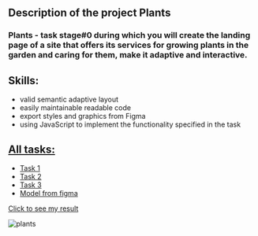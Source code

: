 ## Description of the project Plants
### Plants - task stage#0 during which you will create the landing page of a site that offers its services for growing plants in the garden and caring for them, make it adaptive and interactive.
## Skills:
+ valid semantic adaptive layout
+ easily maintainable readable code
+ export styles and graphics from Figma
+ using JavaScript to implement the functionality specified in the task

## [All tasks:](https://github.com/rolling-scopes-school/tasks/blob/master/tasks/plants/plants.md)
+ [Task 1](https://github.com/rolling-scopes-school/tasks/blob/master/tasks/plants/plants-part1.md)
+ [Task 2](https://github.com/rolling-scopes-school/tasks/blob/master/tasks/plants/plants-part2.md)
+ [Task 3](https://github.com/rolling-scopes-school/tasks/blob/master/tasks/plants/plants-part3.md)
+ [Model from figma](https://www.figma.com/file/ntVt8IwlwzfVFMBuVVAze8/Plants?type=design&node-id=0-1&mode=design)

[Click to see my result](https://yana-dyachok.github.io/plants/)

![plants](https://github.com/Yana-Dyachok/plants/assets/97878430/c778328c-d24f-47a7-bae0-09b25bb4751d)
